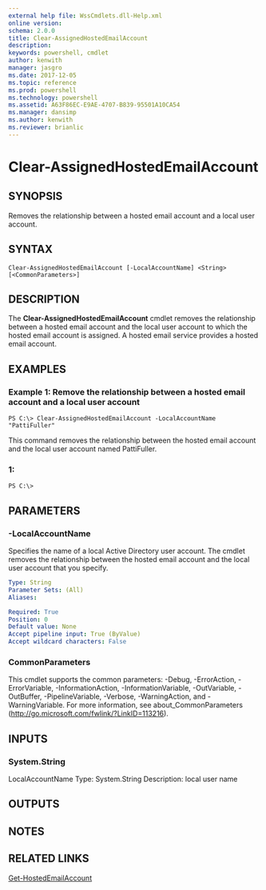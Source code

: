 ```yaml
---
external help file: WssCmdlets.dll-Help.xml
online version: 
schema: 2.0.0
title: Clear-AssignedHostedEmailAccount
description: 
keywords: powershell, cmdlet
author: kenwith
manager: jasgro
ms.date: 2017-12-05
ms.topic: reference
ms.prod: powershell
ms.technology: powershell
ms.assetid: A63F86EC-E9AE-4707-B839-95501A10CA54
ms.manager: dansimp
ms.author: kenwith
ms.reviewer: brianlic
---
```


# Clear-AssignedHostedEmailAccount

## SYNOPSIS
Removes the relationship between a hosted email account and a local user account.

## SYNTAX

```
Clear-AssignedHostedEmailAccount [-LocalAccountName] <String> [<CommonParameters>]
```

## DESCRIPTION
The **Clear-AssignedHostedEmailAccount** cmdlet removes the relationship between a hosted email account and the local user account to which the hosted email account is assigned.
A hosted email service provides a hosted email account.

## EXAMPLES

### Example 1: Remove the relationship between a hosted email account and a local user account
```
PS C:\> Clear-AssignedHostedEmailAccount -LocalAccountName "PattiFuller"
```

This command removes the relationship between the hosted email account and the local user account named PattiFuller.

### 1:
```
PS C:\>
```

## PARAMETERS

### -LocalAccountName
Specifies the name of a local Active Directory user account.
The cmdlet removes the relationship between the hosted email account and the local user account that you specify.

```yaml
Type: String
Parameter Sets: (All)
Aliases: 

Required: True
Position: 0
Default value: None
Accept pipeline input: True (ByValue)
Accept wildcard characters: False
```

### CommonParameters
This cmdlet supports the common parameters: -Debug, -ErrorAction, -ErrorVariable, -InformationAction, -InformationVariable, -OutVariable, -OutBuffer, -PipelineVariable, -Verbose, -WarningAction, and -WarningVariable. For more information, see about_CommonParameters (http://go.microsoft.com/fwlink/?LinkID=113216).

## INPUTS

### System.String
LocalAccountName
Type: System.String
Description: local user name

## OUTPUTS

## NOTES

## RELATED LINKS

[Get-HostedEmailAccount](./Get-HostedEmailAccount.md)

